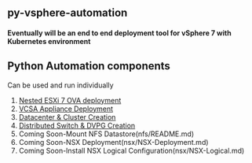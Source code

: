 ## py-vsphere-automation

#### Eventually will be an end to end deployment tool for vSphere 7 with Kubernetes environment

## Python Automation components
Can be used and run individually
1. [Nested ESXi 7 OVA deployment](esx/README.md)
2. [VCSA Appliance Deployment](vcsa/README.md)
3. [Datacenter & Cluster Creation](datacenter/README.md)
4. [Distributed Switch & DVPG Creation](vds/README.md)
5. Coming Soon-Mount NFS Datastore(nfs/README.md)
6. Coming Soon-NSX Deployment(nsx/NSX-Deployment.md)
7. Coming Soon-Install NSX Logical Configuration(nsx/NSX-Logical.md)
